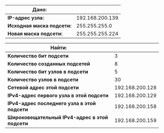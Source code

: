 |Дано:                        |                  |                                               
|---------------------------- | ---------------- |
|**IP-адрес узла:**           | 192.168.200.139  |
|**Исходная маска подсети:**  | 255.255.255.0    |
|**Новая маска подсети:**     | 255.255.255.224  |

|Найти:                                            |                 |                                              
|------------------------------------------------- | --------------- |
|**Количество бит подсети**                        | 3               |
|**Количество созданных подсетей**                 | 8               |
|**Количество бит узлов в подсети**                | 5               |
|**Количество узлов в подсети**                    | 30              |
|**Сетевой адрес этой подсети**                    | 192.168.200.128 |
|**IPv4-адрес первого узла в этой подсети**        | 192.168.200.129 |
|**IPv4-адрес последнего узла в этой подсети**     | 192.168.200.158 |
|**Широковещательный IPv4-адрес в этой подсети**   | 192.168.200.159 |
